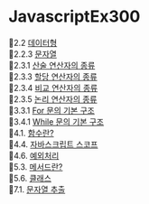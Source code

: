 # JavascriptEx300

🔸2.2 [데이터형](./md/2-2.md) <br>
🔸2.2.3 [문자열](./md/2-2-3.md) <br>
🔸2.3.1 [산술 연산자의 종류](./md/2-3-1.md) <br>
🔸2.3.3 [할당 연산자의 종류](./md/2-3-3.md) <br>
🔸2.3.4 [비교 연산자의 종류](./md/2-3-4.md) <br>
🔸2.3.5 [논리 연산자의 종류](./md/2-3-5.md) <br>
🔸3.3.1 [For 문의 기본 구조](./md/3-3-1.md) <br>
🔸3.4.1 [While 문의 기본 구조](./md/3-4-1.md) <br>
🔸4.1. [함수란?](./md/4-1.md) <br>
🔸4.4. [자바스크립트 스코프](./md/4-4.md) <br>
🔸4.6. [예외처리](./md/4-6.md) <br>
🔸5.3. [메서드란?](./md/5-3.md) <br>
🔸5.6. [클래스](./md/5-6.md) <br>
🔸7.1. [문자열 추출](./md/7-1.md) <br>
